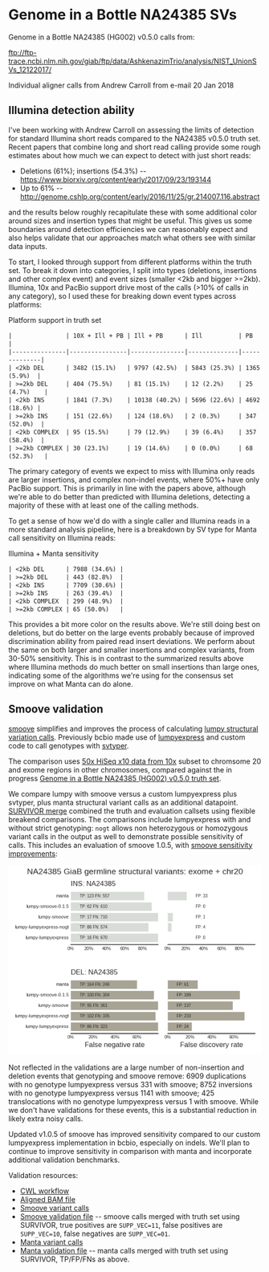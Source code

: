 # Genome in a Bottle NA24385 SVs

Genome in a Bottle NA24385 (HG002) v0.5.0 calls from:

ftp://ftp-trace.ncbi.nlm.nih.gov/giab/ftp/data/AshkenazimTrio/analysis/NIST_UnionSVs_12122017/

Individual aligner calls from Andrew Carroll from e-mail 20 Jan 2018

## Illumina detection ability

I've been working with Andrew Carroll on assessing the limits of detection for
standard Illumina short reads compared to the NA24385 v0.5.0 truth set.
Recent papers that combine long and short read calling provide some rough
estimates about how much we can expect to detect with just short reads:

- Deletions (61%); insertions (54.3%) -- https://www.biorxiv.org/content/early/2017/09/23/193144
- Up to 61% -- http://genome.cshlp.org/content/early/2016/11/25/gr.214007.116.abstract

and the results below roughly recapitulate these with some additional color
around sizes and insertion types that might be useful. This gives us some
boundaries around detection efficiencies we can reasonably expect and also helps
validate that our approaches match what others see with similar data inputs.

To start, I looked through support from different platforms within the truth
set. To break it down into categories, I split into types (deletions, insertions and
other complex event) and event sizes (smaller <2kb and bigger >=2kb). Illumina, 10x
and PacBio support drive most of the calls (>10% of calls in any category), so I used
these for breaking down event types across platforms:

Platform support in truth set
```
|               | 10X + Ill + PB | Ill + PB      | Ill          | PB           |
|---------------|----------------|---------------|--------------|--------------|
| <2kb DEL      | 3482 (15.1%)   | 9797 (42.5%)  | 5843 (25.3%) | 1365 (5.9%)  |
| >=2kb DEL     | 404 (75.5%)    | 81 (15.1%)    | 12 (2.2%)    | 25 (4.7%)    |
| <2kb INS      | 1841 (7.3%)    | 10138 (40.2%) | 5696 (22.6%) | 4692 (18.6%) |
| >=2kb INS     | 151 (22.6%)    | 124 (18.6%)   | 2 (0.3%)     | 347 (52.0%)  |
| <2kb COMPLEX  | 95 (15.5%)     | 79 (12.9%)    | 39 (6.4%)    | 357 (58.4%)  |
| >=2kb COMPLEX | 30 (23.1%)     | 19 (14.6%)    | 0 (0.0%)     | 68 (52.3%)   |
```

The primary category of events we expect to miss with Illumina only reads are
larger insertions, and complex non-indel events, where 50%+ have only PacBio
support. This is primarily in line with the papers above, although we're able to
do better than predicted with Illumina deletions, detecting a majority of these with
at least one of the calling methods.

To get a sense of how we'd do with a single caller and Illumina reads in a more
standard analysis pipeline, here is a breakdown by SV type for Manta call
sensitivity on Illumina reads:

Illumina + Manta sensitivity
```
| <2kb DEL      | 7988 (34.6%) |
| >=2kb DEL     | 443 (82.8%)  |
| <2kb INS      | 7709 (30.6%) |
| >=2kb INS     | 263 (39.4%)  |
| <2kb COMPLEX  | 299 (48.9%)  |
| >=2kb COMPLEX | 65 (50.0%)   |
```

This provides a bit more color on the results above. We're still doing best on
deletions, but do better on the large events probably because of improved
discrimination ability from paired read insert deviations. We perform about the
same on both larger and smaller insertions and complex variants, from 30-50%
sensitivity. This is in contrast to the summarized results above where Illumina
methods do much better on small insertions than large ones, indicating some of
the algorithms we're using for the consensus set improve on what Manta can do
alone.

## Smoove validation

[smoove](https://github.com/brentp/smoove) simplifies and improves the process
of calculating [lumpy structural variation
calls](https://github.com/arq5x/lumpy-sv). Previously bcbio made use of
[lumpyexpress](https://github.com/arq5x/lumpy-sv#lumpy-express-usage) and custom
code to call genotypes with [svtyper](https://github.com/hall-lab/svtyper).

The comparison uses [50x HiSeq x10 data from
10x](https://github.com/bcbio/bcbio_validation_workflows#joint-calling-validation-workflow-with-genome-in-a-bottle-samples)
subset to chromsome 20 and exome regions in other chromosomes, compared against
the in progress [Genome in a Bottle NA24385 (HG002) v0.5.0 truth
set](ftp://ftp-trace.ncbi.nlm.nih.gov/giab/ftp/data/AshkenazimTrio/analysis/NIST_UnionSVs_12122017/).

We compare lumpy with smoove versus a custom lumpyexpress plus svtyper, plus
manta structural variant calls as an additional datapoint. [SURVIVOR
merge](https://github.com/fritzsedlazeck/SURVIVOR/wiki/Methods-and-Parameter#4-merge-or-consensus-calling-from-multiple-sv-vcf-files)
combined the truth and evaluation callsets using flexible breakend comparisons.
The comparisons include lumpyexpress with and without strict genotyping: `nogt`
allows non heterozygous or homozygous variant calls in the output as well to
demonstrate possible sensitivity of calls. This includes an evaluation of smoove
1.0.5, with [smoove sensitivity improvements](https://github.com/brentp/smoove/issues/16):

![smoove](smoove/grading-summary-NA24385.png)

Not reflected in the validations are a large number of non-insertion and
deletion events that genotyping and smoove remove: 6909 duplications with no
genotype lumpyexpress versus 331 with smoove; 8752 inversions with no genotype
lumpyexpress versus 1141 with smoove; 425 translocations with no genotype
lumpyexpress versus 1 with smoove. While we don't have validations for these
events, this is a substantial reduction in likely extra noisy calls.

Updated v1.0.5 of smoove has improved sensitivity compared to our custom
lumpyexpress implementation in bcbio, especially on indels. We'll plan to
continue to improve sensitivity in comparison with manta and incorporate
additional validation benchmarks.

Validation resources:

- [CWL workflow](https://github.com/bcbio/bcbio_validation_workflows#germline-structural-variant-calling)
- [Aligned BAM file](https://s3.amazonaws.com/biodata/giab/na24385-sv/NA24385-sort.bam)
- [Smoove variant calls](https://s3.amazonaws.com/biodata/giab/na24385-sv/NA24385-sv-smoove.vcf.gz)
- [Smoove validation file](https://s3.amazonaws.com/biodata/giab/na24385-sv/NA24385-sv-smoove-validate-merge.vcf.gz) --
  smoove calls merged with truth set using SURVIVOR, true positives are
  `SUPP_VEC=11`, false positives are `SUPP_VEC=10`, false negatives are
  `SUPP_VEC=01`.
- [Manta variant calls](https://s3.amazonaws.com/biodata/giab/na24385-sv/NA24385-sv-manta.vcf.gz)
- [Manta validation file](https://s3.amazonaws.com/biodata/giab/na24385-sv/NA24385-sv-manta-validate-merge.vcf.gz) --
  manta calls merged with truth set using SURVIVOR, TP/FP/FNs as above.
